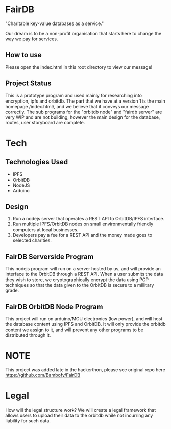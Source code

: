 # FairDB
"Charitable key-value databases as a service."

Our dream is to be a non-profit organisation that starts here to change the way we pay for services.

## How to use
Please open the index.html in this root directory to view our message!

## Project Status
This is a prototype program and used mainly for researching into encryption, ipfs and orbitdb.
The part that we have at a version 1 is the main homepage /index.html/, and we believe that it conveys our message correctly.
The sub programs for the "orbitdb node" and "fairdb server" are very WIP and are not building, however the main design for the database, routes, user storyboard are complete.

# Tech

## Technologies Used
- IPFS
- OrbitDB
- NodeJS
- Arduino

## Design
1. Run a nodejs server that operates a REST API to OrbitDB/IPFS interface.
2. Run multiple IPFS/OrbitDB nodes on small environmentally friendly computers at local businesses.
3. Developers pay a fee for a REST API and the money made goes to selected charities.

## FairDB Serverside Program
This nodejs program will run on a server hosted by us, and will provide an interface to the OrbitDB through a REST API. When a user submits the data they wish to store, we cryptographically encrypt the data using PGP techniques so that the data given to the OrbitDB is secure to a millitary grade.

## FairDB OrbitDB Node Program
This project will run on arduino/MCU electronics (low power), and will host the database content using IPFS and OrbitDB. It will only provide the orbitdb content we assign to it, and will prevent any other programs to be distributed through it.

# NOTE
This project was added late in the hackerthon, please see original repo here https://github.com/Bambofy/FairDB

# Legal
How will the legal structure work?
We will create a legal framework that allows users to upload their data to the orbitdb while not incurring any liability for such data.


